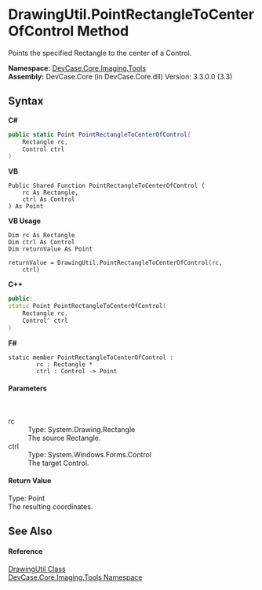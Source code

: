 # DrawingUtil.PointRectangleToCenterOfControl Method 
 

Points the specified Rectangle to the center of a Control.

**Namespace:**&nbsp;<a href="N_DevCase_Core_Imaging_Tools">DevCase.Core.Imaging.Tools</a><br />**Assembly:**&nbsp;DevCase.Core (in DevCase.Core.dll) Version: 3.3.0.0 (3.3)

## Syntax

**C#**<br />
``` C#
public static Point PointRectangleToCenterOfControl(
	Rectangle rc,
	Control ctrl
)
```

**VB**<br />
``` VB
Public Shared Function PointRectangleToCenterOfControl ( 
	rc As Rectangle,
	ctrl As Control
) As Point
```

**VB Usage**<br />
``` VB Usage
Dim rc As Rectangle
Dim ctrl As Control
Dim returnValue As Point

returnValue = DrawingUtil.PointRectangleToCenterOfControl(rc, 
	ctrl)
```

**C++**<br />
``` C++
public:
static Point PointRectangleToCenterOfControl(
	Rectangle rc, 
	Control^ ctrl
)
```

**F#**<br />
``` F#
static member PointRectangleToCenterOfControl : 
        rc : Rectangle * 
        ctrl : Control -> Point 

```


#### Parameters
&nbsp;<dl><dt>rc</dt><dd>Type: System.Drawing.Rectangle<br />The source Rectangle.</dd><dt>ctrl</dt><dd>Type: System.Windows.Forms.Control<br />The target Control.</dd></dl>

#### Return Value
Type: Point<br />The resulting coordinates.

## See Also


#### Reference
<a href="T_DevCase_Core_Imaging_Tools_DrawingUtil">DrawingUtil Class</a><br /><a href="N_DevCase_Core_Imaging_Tools">DevCase.Core.Imaging.Tools Namespace</a><br />